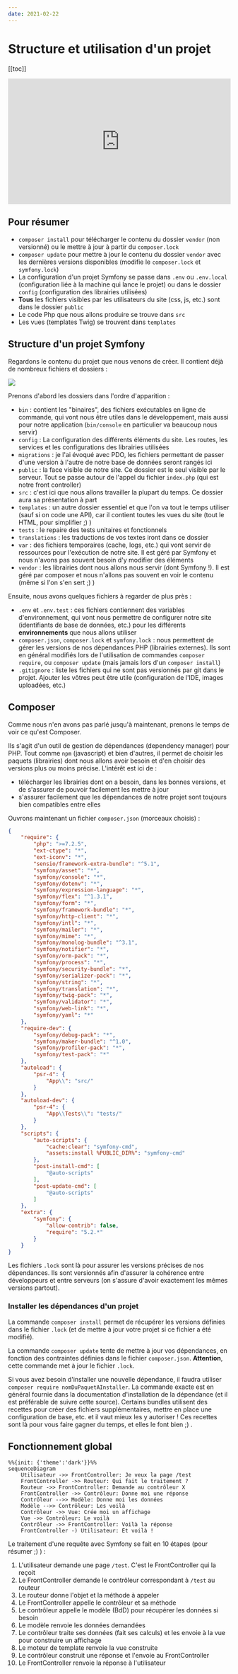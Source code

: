 ```yaml
---
date: 2021-02-22
---
```


# Structure et utilisation d'un projet

[[toc]]

<div style="position: relative; padding-bottom: 56.25%; height: 0;"><iframe src="https://www.loom.com/embed/622baa4b041c4db7a4afaacc93b9509d" frameborder="0" webkitallowfullscreen mozallowfullscreen allowfullscreen style="position: absolute; top: 0; left: 0; width: 100%; height: 100%;"></iframe></div>

## Pour résumer

- `composer install` pour télécharger le contenu du dossier `vendor` (non versionné) ou le mettre à jour à partir du `composer.lock`
- `composer update` pour mettre à jour le contenu du dossier `vendor` avec les dernières versions disponibles (modifie le `composer.lock` et `symfony.lock`)
- La configuration d'un projet Symfony se passe dans `.env` ou `.env.local` (configuration liée à la machine qui lance le projet) ou dans le dossier `config` (configuration des librairies utilisées)
- **Tous** les fichiers visibles par les utilisateurs du site (css, js, etc.) sont dans le dossier `public`
- Le code Php que nous allons produire se trouve dans `src`
- Les vues (templates Twig) se trouvent dans `templates`

## Structure d'un projet Symfony

Regardons le contenu du projet que nous venons de créer. Il contient déjà de nombreux fichiers et dossiers :

![](./img/symfony_fichiers.png)

Prenons d'abord les dossiers dans l'ordre d'apparition :

- `bin` : contient les "binaires", des fichiers exécutables en ligne de commande, qui vont nous être utiles dans le développement, mais aussi pour notre application (`bin/console` en particulier va beaucoup nous servir)
- `config` : La configuration des différents éléments du site. Les routes, les services et les configurations des librairies utilisées
- `migrations` : je l'ai évoqué avec PDO, les fichiers permettant de passer d'une version à l'autre de notre base de données seront rangés ici
- `public` : la face visible de notre site. Ce dossier est le seul visible par le serveur. Tout se passe autour de l'appel du fichier `index.php` (qui est notre front controller)
- `src` : c'est ici que nous allons travailler la plupart du temps. Ce dossier aura sa présentation à part
- `templates` : un autre dossier essentiel et que l'on va tout le temps utiliser (sauf si on code une API), car il contient toutes les vues du site (tout le HTML, pour simplifier ;) )
- `tests` : le repaire des tests unitaires et fonctionnels
- `translations` : les traductions de vos textes iront dans ce dossier
- `var` : des fichiers temporaires (cache, logs, etc.) qui vont servir de ressources pour l'exécution de notre site. Il est géré par Symfony et nous n'avons pas souvent besoin d'y modifier des éléments
- `vendor` : les librairies dont nous allons nous servir (dont Symfony !). Il est géré par composer et nous n'allons pas souvent en voir le contenu (même si l'on s'en sert ;) )

Ensuite, nous avons quelques fichiers à regarder de plus près : 

- `.env` et `.env.test` : ces fichiers contiennent des variables d'environnement, qui vont nous permettre de configurer notre site (identifiants de base de données, etc.) pour les différents **environnements** que nous allons utiliser
- `composer.json`, `composer.lock` et `symfony.lock` : nous permettent de gérer les versions de nos dépendances PHP (librairies externes). Ils sont en général modifiés lors de l'utilisation de commandes `composer require`, ou `composer update` (mais jamais lors d'un `composer install`)
- `.gitignore` : liste les fichiers qui ne sont pas versionnés par git dans le projet. Ajouter les vôtres peut être utile (configuration de l'IDE, images uploadées, etc.)

## Composer

Comme nous n'en avons pas parlé jusqu'à maintenant, prenons le temps de voir ce qu'est Composer.

Ils s'agit d'un outil de gestion de dépendances (dependency manager) pour PHP. Tout comme `npm` (javascript) et bien d'autres, il permet de choisir les paquets (librairies) dont nous allons avoir besoin et d'en choisir des versions plus ou moins précise. L'intérêt est ici de :
- télécharger les librairies dont on a besoin, dans les bonnes versions, et de s'assurer de pouvoir facilement les mettre à jour
- s'assurer facilement que les dépendances de notre projet sont toujours bien compatibles entre elles

Ouvrons maintenant un fichier `composer.json` (morceaux choisis) :

```json
{
    "require": {
        "php": ">=7.2.5",
        "ext-ctype": "*",
        "ext-iconv": "*",
        "sensio/framework-extra-bundle": "^5.1",
        "symfony/asset": "*",
        "symfony/console": "*",
        "symfony/dotenv": "*",
        "symfony/expression-language": "*",
        "symfony/flex": "^1.3.1",
        "symfony/form": "*",
        "symfony/framework-bundle": "*",
        "symfony/http-client": "*",
        "symfony/intl": "*",
        "symfony/mailer": "*",
        "symfony/mime": "*",
        "symfony/monolog-bundle": "^3.1",
        "symfony/notifier": "*",
        "symfony/orm-pack": "*",
        "symfony/process": "*",
        "symfony/security-bundle": "*",
        "symfony/serializer-pack": "*",
        "symfony/string": "*",
        "symfony/translation": "*",
        "symfony/twig-pack": "*",
        "symfony/validator": "*",
        "symfony/web-link": "*",
        "symfony/yaml": "*"
    },
    "require-dev": {
        "symfony/debug-pack": "*",
        "symfony/maker-bundle": "^1.0",
        "symfony/profiler-pack": "*",
        "symfony/test-pack": "*"
    },
    "autoload": {
        "psr-4": {
            "App\\": "src/"
        }
    },
    "autoload-dev": {
        "psr-4": {
            "App\\Tests\\": "tests/"
        }
    },
    "scripts": {
        "auto-scripts": {
            "cache:clear": "symfony-cmd",
            "assets:install %PUBLIC_DIR%": "symfony-cmd"
        },
        "post-install-cmd": [
            "@auto-scripts"
        ],
        "post-update-cmd": [
            "@auto-scripts"
        ]
    },
    "extra": {
        "symfony": {
            "allow-contrib": false,
            "require": "5.2.*"
        }
    }
}
```

Les fichiers `.lock` sont là pour assurer les versions précises de nos dépendances. Ils sont versionnés afin d'assurer la cohérence entre développeurs et entre serveurs (on s'assure d'avoir exactement les mêmes versions partout). 

### Installer les dépendances d'un projet

La commande `composer install` permet de récupérer les versions définies dans le fichier `.lock` (et de mettre à jour votre projet si ce fichier a été modifié).

La commande `composer update` tente de mettre à jour vos dépendances, en fonction des contraintes définies dans le fichier `composer.json`. **Attention**, cette commande met à jour le fichier `.lock`.

Si vous avez besoin d'installer une nouvelle dépendance, il faudra utiliser `composer require nomDuPaquetAInstaller`. La commande exacte est en général fournie dans la documentation d'installation de la dépendance (et il est préférable de suivre cette source). Certains bundles utilisent des recettes pour créer des fichiers supplémentaires, mettre en place une configuration de base, etc. et il vaut mieux les y autoriser ! Ces recettes sont là pour vous faire gagner du temps, et elles le font bien ;) .

## Fonctionnement global

```mermaid
%%{init: {'theme':'dark'}}%%
sequenceDiagram
    Utilisateur ->> FrontController: Je veux la page /test
    FrontController ->> Routeur: Qui fait le traitement ?
    Routeur ->> FrontController: Demande au contrôleur X
    FrontController ->> Contrôleur: Donne moi une réponse
    Contrôleur -->> Modèle: Donne moi les données
    Modèle -->> Contrôleur: Les voilà
    Contrôleur ->> Vue: Crée moi un affichage
    Vue ->> Contrôleur: Le voilà
    Contrôleur ->> FrontController: Voilà la réponse
    FrontController -) Utilisateur: Et voilà !
```

Le traitement d'une requête avec Symfony se fait en 10 étapes (pour résumer ;) ) :
1. L'utilisateur demande une page `/test`. C'est le FrontController qui la reçoit
2. Le FrontController demande le contrôleur correspondant à `/test` au routeur
3. Le routeur donne l'objet et la méthode à appeler
4. Le FrontController appelle le contrôleur et sa méthode
5. Le contrôleur appelle le modèle (BdD) pour récupérer les données si besoin
6. Le modèle renvoie les données demandées
7. Le contrôleur traite ses données (fait ses calculs) et les envoie à la vue pour construire un affichage
8. Le moteur de template renvoie la vue construite
9. Le contrôleur construit une réponse et l'envoie au FrontController
10. Le FrontController renvoie la réponse à l'utilisateur

